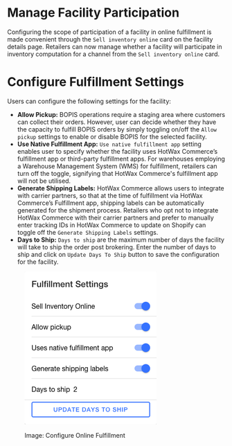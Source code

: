 # Manage Facility Participation

Configuring the scope of participation of a facility in online fulfillment is made convenient through the `Sell inventory online` card on the facility details page. Retailers can now manage whether a facility will participate in inventory computation for a channel from the `Sell inventory online` card.

# Configure Fulfillment Settings

Users can configure the following settings for the facility:

*  **Allow Pickup:** BOPIS operations require a staging area where customers can collect their orders. However, user can decide whether they have the capacity to fulfill BOPIS orders by simply toggling on/off the `Allow pickup` settings to enable or disable BOPIS for the selected facility.
*   **Use Native Fulfillment App:** `Use native fulfillment app` setting enables user to specify whether the facility uses HotWax Commerce’s fulfillment app or third-party fulfillment apps. For warehouses employing a Warehouse Management System (WMS) for fulfillment, retailers can turn off the toggle, signifying that HotWax Commerce's fulfillment app will not be utilised.
*  **Generate Shipping Labels:** HotWax Commerce allows users to integrate with carrier partners, so that at the time of fulfillment via HotWax Commerce’s Fulfillment app, shipping labels can be automatically generated for the shipment process. Retailers who opt not to integrate HotWax Commerce with their carrier partners and prefer to manually enter tracking IDs in HotWax Commerce to update on Shopify can toggle off the `Generate Shipping Labels` settings.
*   **Days to Ship:** `Days to ship` are the maximum number of days the facility will take to ship the order post brokering. Enter the number of days to ship and click on `Update Days To Ship` button to save the configuration for the facility.

<figure><img src="../.gitbook/assets/Fulfillment Settings.png" alt=""><figcaption><p>Image: Configure Online Fulfillment</p></figcaption></figure>
